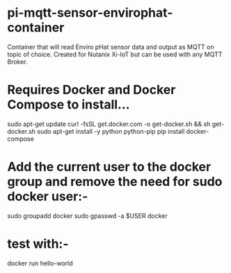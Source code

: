 # pi-mqtt-sensor-envirophat-container
Container that will read Enviro pHat sensor data and output as MQTT on topic of choice. Created for Nutanix Xi-IoT but can be used with any MQTT Broker.

# Requires Docker and Docker Compose to install... 

sudo apt-get update
curl -fsSL get.docker.com -o get-docker.sh && sh get-docker.sh
sudo apt-get install -y python python-pip
pip install docker-compose

# Add the current user to the docker group and remove the need for sudo docker user:-

sudo groupadd docker 
sudo gpasswd -a $USER docker

# test with:-

docker run hello-world
